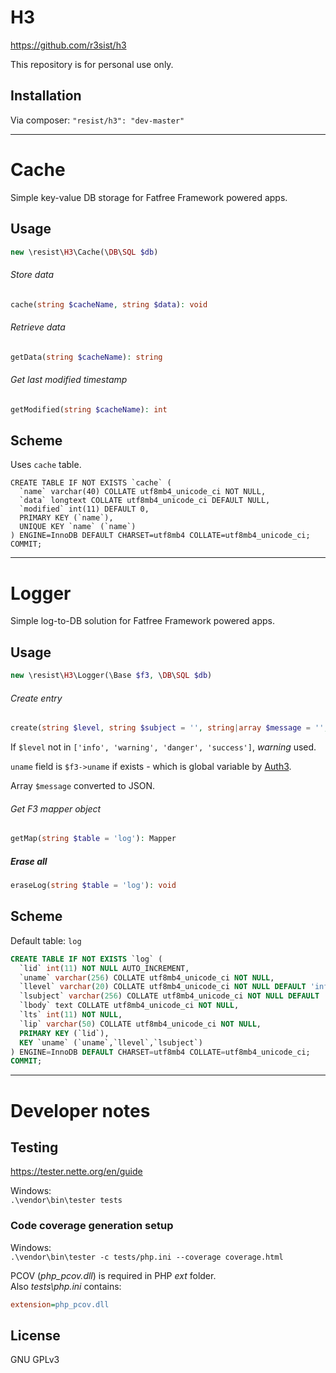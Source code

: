 # H3

https://github.com/r3sist/h3

This repository is for personal use only. 

## Installation

Via composer: `"resist/h3": "dev-master"`

---

# Cache

Simple key-value DB storage for Fatfree Framework powered apps.

## Usage

```php
new \resist\H3\Cache(\DB\SQL $db)
```

###### Store data

```php
cache(string $cacheName, string $data): void
```

###### Retrieve data

```php
getData(string $cacheName): string
```

###### Get last modified timestamp

```php
getModified(string $cacheName): int
```

## Scheme

Uses `cache` table.

```mysql
CREATE TABLE IF NOT EXISTS `cache` (
  `name` varchar(40) COLLATE utf8mb4_unicode_ci NOT NULL,
  `data` longtext COLLATE utf8mb4_unicode_ci DEFAULT NULL,
  `modified` int(11) DEFAULT 0,
  PRIMARY KEY (`name`),
  UNIQUE KEY `name` (`name`)
) ENGINE=InnoDB DEFAULT CHARSET=utf8mb4 COLLATE=utf8mb4_unicode_ci;
COMMIT;
```

---

# Logger

Simple log-to-DB solution for Fatfree Framework powered apps.

## Usage

```php
new \resist\H3\Logger(\Base $f3, \DB\SQL $db)
```

###### Create entry
 
```php
create(string $level, string $subject = '', string|array $message = '', string $table = 'log'): void
```

If `$level` not in `['info', 'warning', 'danger', 'success']`, *warning* used.

`uname` field is `$f3->uname` if exists - which is global variable by [Auth3](https://github.com/r3sist/Auth3).

Array `$message` converted to JSON.

###### Get F3 mapper object

```php
getMap(string $table = 'log'): Mapper
```

##### Erase all

```php
eraseLog(string $table = 'log'): void
```

## Scheme

Default table: `log`

```SQL
CREATE TABLE IF NOT EXISTS `log` (
  `lid` int(11) NOT NULL AUTO_INCREMENT,
  `uname` varchar(256) COLLATE utf8mb4_unicode_ci NOT NULL,
  `llevel` varchar(20) COLLATE utf8mb4_unicode_ci NOT NULL DEFAULT 'info',
  `lsubject` varchar(256) COLLATE utf8mb4_unicode_ci NOT NULL DEFAULT 'general',
  `lbody` text COLLATE utf8mb4_unicode_ci NOT NULL,
  `lts` int(11) NOT NULL,
  `lip` varchar(50) COLLATE utf8mb4_unicode_ci NOT NULL,
  PRIMARY KEY (`lid`),
  KEY `uname` (`uname`,`llevel`,`lsubject`)
) ENGINE=InnoDB DEFAULT CHARSET=utf8mb4 COLLATE=utf8mb4_unicode_ci;
COMMIT;
```

---

# Developer notes

## Testing

https://tester.nette.org/en/guide 

Windows:  
`.\vendor\bin\tester tests`

### Code coverage generation setup

Windows:  
`.\vendor\bin\tester -c tests/php.ini --coverage coverage.html`

PCOV (*php_pcov.dll*) is required in PHP *ext* folder.  
Also *tests\php.ini* contains:

```ini
extension=php_pcov.dll
```

## License

GNU GPLv3
